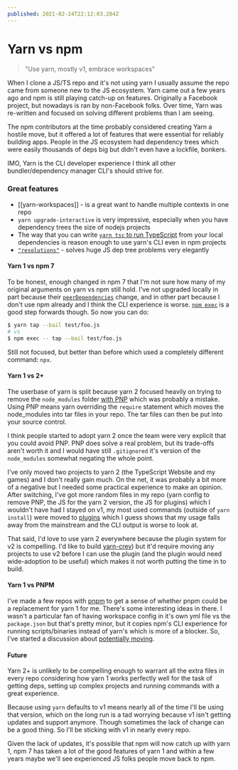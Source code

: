 ```yaml
---
published: 2021-02-24T22:12:03.284Z
---
```

# Yarn vs npm

> "Use yarn, mostly v1, embrace workspaces"

When I clone a JS/TS repo and it's not using yarn I usually assume the repo came from someone new to the JS ecosystem. Yarn came out a few years ago and npm is still playing catch-up on features. Originally a Facebook project, but nowadays is ran by non-Facebook folks. Over time, Yarn was re-written and focused on solving different problems than I am seeing.

The npm contributors at the time probably considered creating Yarn a hostile move, but it offered a lot of features that were essential for reliably building apps. People in the JS ecosystem had dependency trees which were easily thousands of deps big but didn't even have a lockfile, bonkers. 

IMO, Yarn is the CLI developer experience I think all other bundler/dependency manager CLI's should strive for.

### Great features

- [[yarn-workspaces]] - is a great want to handle multiple contexts in one repo
- `yarn upgrade-interactive` is very impressive, especially when you have dependency trees the size of nodejs projects
- The way that you can write [`yarn tsc` to run TypeScript](https://github.com/npm/rfcs/pull/279#issuecomment-748102000) from your local dependencies is reason enough to use yarn's CLI even in npm projects  
- [`"resolutions"`](https://classic.yarnpkg.com/en/docs/selective-version-resolutions/) - solves huge JS dep tree problems very elegantly

#### Yarn 1 vs npm 7

To be honest, enough changed in npm 7 that I'm not sure how many of my original arguments on yarn vs npm still hold. I've not upgraded locally in part because their [`peerDependencies`](https://github.blog/2021-02-02-npm-7-is-now-generally-available/) change, and in other part because I don't use npm already and I think the CLI experience is worse. [`npm exec`](https://docs.npmjs.com/cli/v7/commands/npm-exec) is a good step forwards though. So now you can do:

```sh
$ yarn tap --bail test/foo.js
# vs
$ npm exec -- tap --bail test/foo.js
```

Still not focused, but better than before  which used a completely different command: `npx`.

#### Yarn 1 vs 2+

The userbase of yarn is split because yarn 2 focused heavily on trying to remove the `node_modules` folder [with PNP](https://next.yarnpkg.com/features/pnp) which was probably a mistake. Using PNP means yarn overriding the `require` statement which moves the node_modules into tar files in your repo. The tar files can then be put into your source control.

I think people started to adopt yarn 2 once the team were very explicit that you could avoid PNP. PNP does solve a real problem, but its trade-offs aren't worth it and I would have still `.gitignored` it's version of the `node_modules` somewhat negating the whole point.

I've only moved two projects to yarn 2 (the TypeScript Website and my games) and I don't really gain much. On the net, it was probably a bit more of a negative but I needed some practical experience to make an opinion. After switching, I've got more random files in my repo (yarn config to remove PNP, the JS for the yarn 2 version, the JS for plugins) which I wouldn't have had I stayed on v1, my most used commands (outside of `yarn install`) were moved to [plugins](https://github.com/microsoft/TypeScript-Website/tree/v2/.yarn/plugins/%40yarnpkg) which I guess shows that my usage falls away from the mainstream and the CLI output is worse to look at.

That said, I'd love to use yarn 2 everywhere because the plugin system for v2 is compelling. I'd like to build [yarn-crev](https://github.com/crev-dev)) but it'd require moving any projects to use v2 before I can use the plugin (and the plugin would need wide-adoption to be useful) which makes it not worth putting the time in to build. 

#### Yarn 1 vs PNPM

I've made a few repos with [pnpm](https://pnpm.js.org) to get a sense of whether pnpm could be a replacement for yarn 1 for me. There's some interesting ideas in there. I wasn't a particular fan of having workspace config in it's own yml file vs the `package.json` but that's pretty minor, but it copies npm's CLI experience for running scripts/binaries instead of yarn's which is more of a blocker. So, I've started a discussion about [potentially moving](https://github.com/pnpm/pnpm/discussions/3191).

#### Future

Yarn 2+ is unlikely to be compelling enough to warrant all the extra files in every repo considering how yarn 1 works perfectly well for the task of getting deps, setting up complex projects and running commands with a great experience. 

Because using `yarn` defaults to v1 means nearly all of the time I'll be using that version, which on the long run is a tad worrying because v1 isn't getting updates and support anymore. Though sometimes the lack of change can be a good thing. So I'll be sticking with v1 in nearly every repo.

Given the lack of updates, it's possible that npm will now catch up with yarn 1, npm 7 has taken a lot of the good features of yarn 1 and within a few years maybe we'll see experienced JS folks people move back to npm. 
